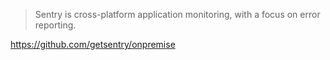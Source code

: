 
> Sentry is cross-platform application monitoring, with a focus on error reporting.

<https://github.com/getsentry/onpremise>
